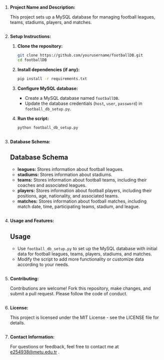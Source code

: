 
1. **Project Name and Description:**
   

     This project sets up a MySQL database for managing football leagues, teams, stadiums, players, and matches.
     ```

2. **Setup Instructions:**
   

     1. **Clone the repository:**
        ```bash
        git clone https://github.com/yourusername/footballDB.git
        cd footballDB
        ```

     2. **Install dependencies (if any):**
        ```bash
        pip install -r requirements.txt
        ```

     3. **Configure MySQL database:**
        - Create a MySQL database named `footballDB`.
        - Update the database credentials (`host`, `user`, `password`) in `football_db_setup.py`.

     4. **Run the script:**
        ```bash
        python football_db_setup.py
        ```
     ```

3. **Database Schema:**

     ## Database Schema

     - **leagues:** Stores information about football leagues.
     - **stadiums:** Stores information about stadiums.
     - **teams:** Stores information about football teams, including their coaches and associated leagues.
     - **players:** Stores information about football players, including their positions, age, nationality, and associated teams.
     - **matches:** Stores information about football matches, including match date, time, participating teams, stadium, and league.
     ```

4. **Usage and Features:**

     ## Usage

     - Use `football_db_setup.py` to set up the MySQL database with initial data for football leagues, teams, players, stadiums, and matches.
     - Modify the script to add more functionality or customize data according to your needs.
     ```

5. **Contributing:**


     Contributions are welcome! Fork this repository, make changes, and submit a pull request. Please follow the code of conduct.
     ```

6. **License:**


     This project is licensed under the MIT License - see the LICENSE file for details.
     ```

7. **Contact Information:**


     For questions or feedback, feel free to contact me at e254938@metu.edu.tr .
     ```
